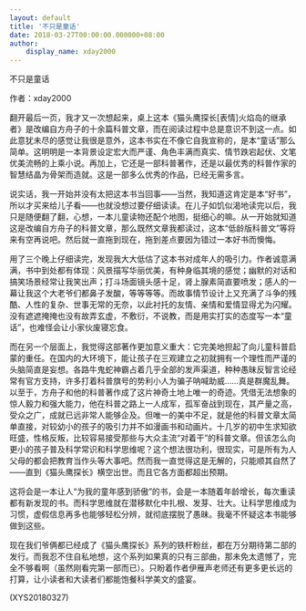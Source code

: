 ```yaml
---
layout: default
title: '不只是童话'
date: 2018-03-27T00:00:00.000000+08:00
author:
    display_name: xday2000
---
```


不只是童话

作者：xday2000

翻开最后一页，我才又一次想起来，桌上这本《猫头鹰探长[表情]火焰岛的继承者》是改编自方舟子的十余篇科普文章，而在阅读过程中总是意识不到这一点。如此意犹未尽的感觉让我很是意外，这本书实在不像它自我宣称的，是本“童话”那么简单。这明明是一本背景设定宏大而严谨、角色丰满而真实、情节跌宕起伏、文笔优美流畅的上乘小说。再加上，它还是一部科普著作，还是以最优秀的科普作家的智慧结晶为骨架而造就。这是一部多么优秀的作品，已经无需多言。

说实话，我一开始并没有太把这本书当回事——当然，我知道这肯定是本“好书”，所以才买来给儿子看——也就没想过要仔细读读。在儿子如饥似渴地读完以后，我只是随便翻了翻，心想，一本儿童读物还配个地图，挺细心的嘛。从一开始就知道这是改编自方舟子的科普文章，那么既然文章我都读过，这本“低龄版科普文”等将来有空再说吧。然后就一直拖到现在，拖到差点要因为错过一本好书而懊悔。

用了三个晚上仔细读完，发现我大大低估了这本书对成年人的吸引力。作者诚意满满，书中到处都有体现：风景描写华丽优美，有种身临其境的感觉；幽默的对话和搞笑场景经常让我笑出声；打斗场面镜头感十足，肾上腺素简直要喷发；感人的一幕让我这个大老爷们都鼻子发酸，等等等等。而故事情节设计上又充满了斗争的残酷、人性的复杂、世事无常的无奈，以此衬托的友情、亲情和爱情显得尤为闪耀。没有遮遮掩掩也没有故弄玄虚，不敷衍，不说教，而是用实打实的态度写一本“童话”，也难怪会让小家伙废寝忘食。

而在另一个层面上，我觉得这部著作更加意义重大：它完美地担起了向儿童科普启蒙的重任。在国内的大环境下，能让孩子在三观建立之初就拥有一个理性而严谨的头脑简直是妄想。各路牛鬼蛇神霸占着几乎全部的发声渠道，种种愚昧反智言论经常有官方支持，许多打着科普旗号的势利小人为骗子呐喊助威……真是群魔乱舞。以至于，方舟子和他的科普著作成了这片神奇土地上唯一的奇迹。凭借无法想象的惊人毅力和强大能力，他在科普之路上一人成军，孤军奋战到现在，其产量之高，受众之广，成就已远非常人能够企及。但唯一的美中不足，就是他的科普文章太简单直接，对较幼小的孩子的吸引力并不如漫画书和动画片。十几岁的初中生求知欲旺盛，性格反叛，比较容易接受那些与大众主流“对着干”的科普文章。但该怎么向更小的孩子普及科学常识和科学思维呢？这个想法很功利，很现实，可是所有为人父母的都会把教育当作头等大事吧。然而我一直觉得这是无解的，只能顺其自然了——直到《猫头鹰探长》横空出世。而且它各方面都超出预期。

这将会是一本让人“为我的童年感到骄傲”的书，会是一本随着年龄增长，每次重读都有新发现的书。而科学思维就在潜移默化中扎根、发芽、壮大。让科学思维成为习惯，虚假信息再多也能够轻松分辨，就彻底摆脱了愚昧。我毫不怀疑这本书能够做到这些。

现在我们爷俩都已经成了《猫头鹰探长》系列的铁杆粉丝，都在万分期待第二部的发行。而我忍不住自私地想，这个系列如果真的只有三部曲，那未免太遗憾了，完全不够看啊（虽然刚看完第一部而已）。只盼着作者伊雁声老师还有更多更长远的打算，让小读者和大读者们都能饱餐科学美文的盛宴。

(XYS20180327)

